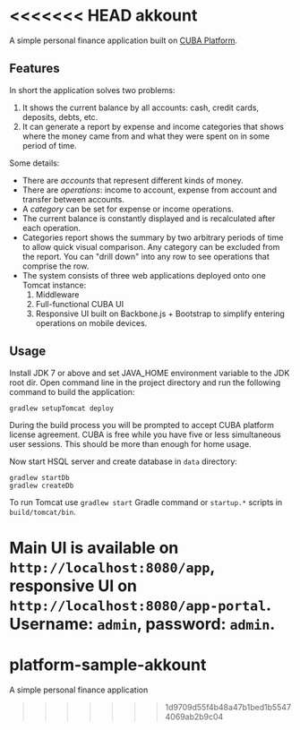 <<<<<<< HEAD
akkount
=======

A simple personal finance application built on [CUBA Platform](https://www.cuba-platform.com).

Features
--------

In short the application solves two problems:
 1. It shows the current balance by all accounts: cash, credit cards, deposits, debts, etc.
 2. It can generate a report by expense and income categories that shows where the money came from and what they were spent on in some period of time.

Some details:
* There are _accounts_ that represent different kinds of money.
* There are _operations_: income to account, expense from account and transfer between accounts.
* A _category_ can be set for expense or income operations.
* The current balance is constantly displayed and is recalculated after each operation.
* Categories report shows the summary by two arbitrary periods of time to allow quick visual comparison. Any category can be excluded from the report. You can "drill down" into any row to see operations that comprise the row.
* The system consists of three web applications deployed onto one Tomcat instance:
   1. Middleware
   2. Full-functional CUBA UI
   3. Responsive UI built on Backbone.js + Bootstrap to simplify entering operations on mobile devices. 

Usage
-----

Install JDK 7 or above and set JAVA_HOME environment variable to the JDK root dir.
Open command line in the project directory and run the following command to build the application:
```
gradlew setupTomcat deploy
```
During the build process you will be prompted to accept CUBA platform license agreement. CUBA is free while you have five or less simultaneous user sessions. This should be more than enough for home usage. 

Now start HSQL server and create database in ```data``` directory:
```
gradlew startDb
gradlew createDb
```
To run Tomcat use ```gradlew start``` Gradle command or ```startup.*``` scripts in ```build/tomcat/bin```.

Main UI is available on ```http://localhost:8080/app```, responsive UI on ```http://localhost:8080/app-portal```. 
Username: ```admin```, password: ```admin```.
=======
# platform-sample-akkount
A simple personal finance application
>>>>>>> 1d9709d55f4b48a47b1bed1b55474069ab2b9c04
